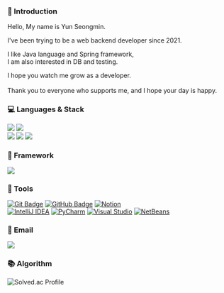 ###  👋 Introduction

Hello, My name is Yun Seongmin.

I've been trying to be a web backend developer since 2021.

I like Java language and Spring framework, <br>
I am also interested in DB and testing.

I hope you watch me grow as a developer.
<br><br>
Thank you to everyone who supports me, and I hope your day is happy.
<div align="left">

### 💻 Languages & Stack
<img src="https://img.shields.io/badge/Java-007396?style=flat&logo=OpenJDK&logoColor=white"/>
<img src="https://img.shields.io/badge/Python-3776AB?style=flat-square&logo=Python&logoColor=white"/>
<br>
<img src="https://img.shields.io/badge/MySql-4479A1?style=flat&logo=MySQL&logoColor=white" />
<img src="https://img.shields.io/badge/Oracle-red?logo=oracle&logoColor=white" />
<img src="https://img.shields.io/badge/MariaDB-003545?style=flat&logo=MariaDB&logoColor=white" />


### 🎨 Framework
<img src="https://img.shields.io/badge/Spring-6DB33F?style=flat-square&logo=Spring&logoColor=white"/>


### 🔨 Tools
[![Git Badge](https://img.shields.io/badge/-Git-F05032?style=flat-square&logo=git&logoColor=white&link=https://git-scm.com/)](https://git-scm.com/)
[![GitHub Badge](https://img.shields.io/badge/-GitHub-181717?style=flat-square&logo=github&logoColor=white&link=https://github.com/)](https://github.com/)
[![Notion](https://img.shields.io/badge/Notion-black?logo=notion)](YOUR_NOTION_LINK_HERE)
 <br>
[![IntelliJ IDEA](https://img.shields.io/badge/IntelliJ-blue?logo=intellij-idea&logoColor=white)](YOUR_INTELLIJ_LINK_HERE)
[![PyCharm](https://img.shields.io/badge/PyCharm-green?logo=pycharm)](YOUR_PYCHARM_LINK_HERE)
[![Visual Studio](https://img.shields.io/badge/Visual_Studio-purple?logo=visual-studio)](YOUR_VISUAL_STUDIO_LINK_HERE)
[![NetBeans](https://img.shields.io/badge/NetBeans-blue?logo=apache-netbeans-ide&logoColor=white)](YOUR_NETBEANS_LINK_HERE)


### 📧 Email
<a href="mailto:smini.yun@gmail.com" target="_blank"><img src="https://img.shields.io/badge/smini.yun@gmail.com-EA4335?style=flat-square&logoGmail&logoColor=white" ></a>

### 📚 Algorithm

![Solved.ac Profile](http://mazassumnida.wtf/api/v2/generate_badge?boj=yun2044992)

</div>
